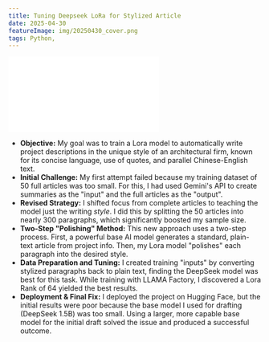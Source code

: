 ```yaml
---
title: Tuning Deepseek LoRa for Stylized Article
date: 2025-04-30
featureImage: img/20250430_cover.png
tags: Python, 
---
```


<div class="video-container">
<iframe src="//player.bilibili.com/player.html?isOutside=true&aid=114702302650242&bvid=BV1bBN5zHE9u&cid=30556491125&p=1" scrolling="no" border="0" frameborder="no" framespacing="0" allowfullscreen="true"></iframe>
</div>

- **Objective:** My goal was to train a Lora model to automatically write project descriptions in the unique style of an architectural firm, known for its concise language, use of quotes, and parallel Chinese-English text.
- **Initial Challenge:** My first attempt failed because my training dataset of 50 full articles was too small. For this, I had used Gemini's API to create summaries as the "input" and the full articles as the "output".
- **Revised Strategy:** I shifted focus from complete articles to teaching the model just the writing _style_. I did this by splitting the 50 articles into nearly 300 paragraphs, which significantly boosted my sample size.
- **Two-Step "Polishing" Method:** This new approach uses a two-step process. First, a powerful base AI model generates a standard, plain-text article from project info. Then, my Lora model "polishes" each paragraph into the desired style.
- **Data Preparation and Tuning:** I created training "inputs" by converting stylized paragraphs back to plain text, finding the DeepSeek model was best for this task. While training with LLAMA Factory, I discovered a Lora Rank of 64 yielded the best results.
- **Deployment & Final Fix:** I deployed the project on Hugging Face, but the initial results were poor because the base model I used for drafting (DeepSeek 1.5B) was too small. Using a larger, more capable base model for the initial draft solved the issue and produced a successful outcome.